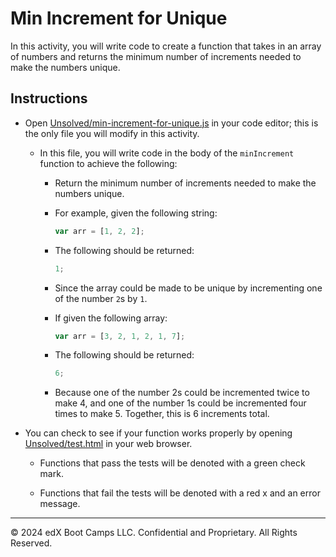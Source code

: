 # Min Increment for Unique

In this activity, you will write code to create a function that takes in an array of numbers and returns the minimum number of increments needed to make the numbers unique.

## Instructions

* Open [Unsolved/min-increment-for-unique.js](Unsolved/min-increment-for-unique.js) in your code editor; this is the only file you will modify in this activity.

  * In this file, you will write code in the body of the `minIncrement` function to achieve the following:

    * Return the minimum number of increments needed to make the numbers unique.

    * For example, given the following string:

      ```js
      var arr = [1, 2, 2];
      ```

    * The following should be returned:

      ```js
      1;
      ```

    * Since the array could be made to be unique by incrementing one of the number `2`s by `1`.

    * If given the following array:

      ```js
      var arr = [3, 2, 1, 2, 1, 7];
      ```

    * The following should be returned:

      ```js
      6;
      ```

    * Because one of the number 2s could be incremented twice to make 4, and one of the number 1s could be incremented four times to make 5. Together, this is 6 increments total.

* You can check to see if your function works properly by opening [Unsolved/test.html](Unsolved/test.html) in your web browser.

  * Functions that pass the tests will be denoted with a green check mark.

  * Functions that fail the tests will be denoted with a red x and an error message.

---
© 2024 edX Boot Camps LLC. Confidential and Proprietary. All Rights Reserved.
